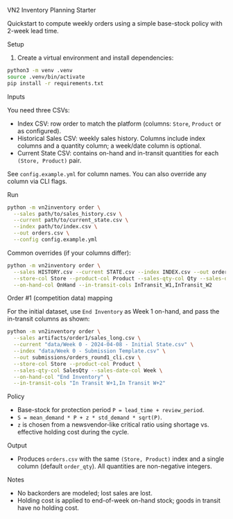 VN2 Inventory Planning Starter

Quickstart to compute weekly orders using a simple base-stock policy with 2-week lead time.

Setup

1. Create a virtual environment and install dependencies:

```bash
python3 -m venv .venv
source .venv/bin/activate
pip install -r requirements.txt
```

Inputs

You need three CSVs:
- Index CSV: row order to match the platform (columns: `Store`, `Product` or as configured).
- Historical Sales CSV: weekly sales history. Columns include index columns and a quantity column; a week/date column is optional.
- Current State CSV: contains on-hand and in-transit quantities for each `(Store, Product)` pair.

See `config.example.yml` for column names. You can also override any column via CLI flags.

Run

```bash
python -m vn2inventory order \
  --sales path/to/sales_history.csv \
  --current path/to/current_state.csv \
  --index path/to/index.csv \
  --out orders.csv \
  --config config.example.yml
```

Common overrides (if your columns differ):

```bash
python -m vn2inventory order \
  --sales HISTORY.csv --current STATE.csv --index INDEX.csv --out orders.csv \
  --store-col Store --product-col Product --sales-qty-col Qty --sales-date-col Week \
  --on-hand-col OnHand --in-transit-cols InTransit_W1,InTransit_W2
```

Order #1 (competition data) mapping

For the initial dataset, use `End Inventory` as Week 1 on-hand, and pass the in-transit columns as shown:

```bash
python -m vn2inventory order \
  --sales artifacts/order1/sales_long.csv \
  --current "data/Week 0 - 2024-04-08 - Initial State.csv" \
  --index "data/Week 0 - Submission Template.csv" \
  --out submissions/orders_round1_cli.csv \
  --store-col Store --product-col Product \
  --sales-qty-col SalesQty --sales-date-col Week \
  --on-hand-col "End Inventory" \
  --in-transit-cols "In Transit W+1,In Transit W+2"
```

Policy

- Base-stock for protection period `P = lead_time + review_period`.
- `S = mean_demand * P + z * std_demand * sqrt(P)`.
- `z` is chosen from a newsvendor-like critical ratio using shortage vs. effective holding cost during the cycle.

Output

- Produces `orders.csv` with the same `(Store, Product)` index and a single column (default `order_qty`). All quantities are non-negative integers.

Notes

- No backorders are modeled; lost sales are lost.
- Holding cost is applied to end-of-week on-hand stock; goods in transit have no holding cost.
